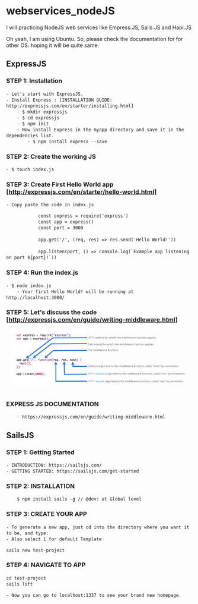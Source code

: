# webservices_nodeJS

I will practicing  NodeJS web services like Empress.JS, Sails.JS and Hapi.JS 

Oh yeah, I am using Ubuntu. So, please check the documentation for for other OS. hoping it will be quite same. 


## ExpressJS
	
### STEP 1: Installation
	- Let's start with ExpressJS. 
	- Install Express : [INSTALLATION GUIDE: http://expressjs.com/en/starter/installing.html] 
		- $ mkdir expressjs
		- $ cd expressjs
		- $ npm init
		- Now install Express in the myapp directory and save it in the dependencies list.
			- $ npm install express --save

### STEP 2: Create the working JS
	- $ touch index.js

### STEP 3: Create First Hello World app [http://expressjs.com/en/starter/hello-world.html]
	- Copy paste the code in index.js

```
			const express = require('express')
			const app = express()
			const port = 3000

			app.get('/', (req, res) => res.send('Hello World!'))

			app.listen(port, () => console.log(`Example app listening on port ${port}!`))

``` 

### STEP 4: Run the index.js
	- $ node index.js
		- Your first Hello World! will be running at http://localhost:3000/


### STEP 5: Let's discuss the code [http://expressjs.com/en/guide/writing-middleware.html]

![picture](images/initial_code.png)

### EXPRESS JS DOCUMENTATION
		- https://expressjs.com/en/guide/writing-middleware.html



## SailsJS


### STEP 1: Getting Started
	- INTRODUCTION: https://sailsjs.com/
	- GETTING STARTED: https://sailsjs.com/get-started


### STEP 2: INSTALLATION
```
	$ npm install sails -g // @dev: at Global level
```


### STEP 3: CREATE YOUR APP
	- To generate a new app, just cd into the directory where you want it to be, and type:
	- Also select 1 for default Template

```
sails new test-project
```		 	

### STEP 4: NAVIGATE TO APP

```
cd test-project
sails lift
```
	- Now you can go to localhost:1337 to see your brand new homepage.
